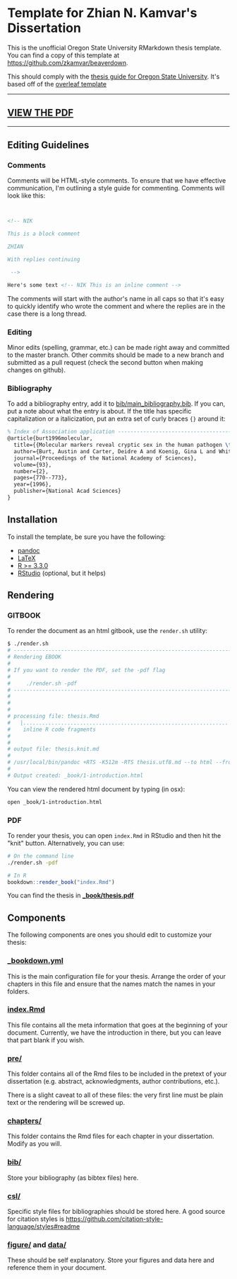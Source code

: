 # Template for Zhian N. Kamvar's Dissertation

This is the unofficial Oregon State University RMarkdown thesis template. You 
can find a copy of this template at https://github.com/zkamvar/beaverdown.

This should comply with the [thesis guide for Oregon State University][4]. It's
based off of the [overleaf template][5]

----

## [VIEW THE PDF](_book/thesis.pdf)

----

## Editing Guidelines

### Comments

Comments will be HTML-style comments. To ensure that we have effective
communication, I'm outlining a style guide for commenting. Comments will look
like this:

```html


<!-- NIK

This is a block comment

ZHIAN

With replies continuing

 -->

Here's some text <!-- NIK This is an inline comment -->

```

The comments will start with the author's name in all caps so that it's easy to 
quickly identify who wrote the comment and where the replies are in the case
there is a long thread.

### Editing

Minor edits (spelling, grammar, etc.) can be made right away and committed to
the master branch. Other commits should be made to a new branch and submitted as
a pull request (check the second button when making changes on github). 

### Bibliography

To add a bibliography entry, add it to
[bib/main_bibliography.bib](bib/main_bibliography.bib). If you can, put a note
about what the entry is about. If the title has specific capitalization or a
italicization, put an extra set of curly braces `{}` around it:

```latex
% Index of Association application ---------------------------------------------
@article{burt1996molecular,
  title={{Molecular markers reveal cryptic sex in the human pathogen \textit{Coccidioides immitis}}},
  author={Burt, Austin and Carter, Deidre A and Koenig, Gina L and White, Thomas J and Taylor, John W},
  journal={Proceedings of the National Academy of Sciences},
  volume={93},
  number={2},
  pages={770--773},
  year={1996},
  publisher={National Acad Sciences}
}
```

## Installation

To install the template, be sure you have the following:

 - [pandoc][0]
 - [LaTeX][1]
 - [R >= 3.3.0][2]
 - [RStudio][3] (optional, but it helps)

## Rendering

### GITBOOK

To render the document as an html gitbook, use the `render.sh` utility:


```sh
$ ./render.sh
# ----------------------------------------------------------------------
# Rendering EBOOK
# 
# If you want to render the PDF, set the -pdf flag
# 
#     ./render.sh -pdf
# ----------------------------------------------------------------------
# 
# 
# 
# processing file: thesis.Rmd
#   |.................................................................| 100%
#    inline R code fragments
# 
# 
# output file: thesis.knit.md
# 
# /usr/local/bin/pandoc +RTS -K512m -RTS thesis.utf8.md --to html --from markdown+autolink_bare_uris+ascii_identifiers+tex_math_single_backslash --output thesis.html --smart --email-obfuscation none --standalone --section-divs --table-of-contents --toc-depth 3 --template /Users/zhian/R/bookdown/templates/gitbook.html --number-sections --include-in-header /var/folders/qd/dpdhfsz12wb3c7wz0xdm6dbm0000gn/T//Rtmpyw5Xnp/rmarkdown-strd456e0723e9.html --mathjax --highlight-style pygments --bibliography bib/fronteirs_citations.bib --bibliography bib/main_bibliography.bib --filter /usr/local/bin/pandoc-citeproc
# 
# Output created: _book/1-introduction.html
```

You can view the rendered html document by typing (in osx):

```sh
open _book/1-introduction.html
```

### PDF

To render your thesis, you can open `index.Rmd` in RStudio and then hit the
"knit" button. Alternatively, you can use:


```sh
# On the command line
./render.sh -pdf
```

```r
# In R
bookdown::render_book("index.Rmd")
```

You can find the thesis in [**_book/thesis.pdf**](_book/thesis.pdf)

## Components

The following components are ones you should edit to customize your thesis:

### [_bookdown.yml](_bookdown.yml)

This is the main configuration file for your thesis. Arrange the order of your
chapters in this file and ensure that the names match the names in your folders.

### [index.Rmd](index.Rmd)

This file contains all the meta information that goes at the beginning of your
document. Currently, we have the introduction in there, but you can leave that
part blank if you wish. 

### [pre/](pre/)

This folder contains all of the Rmd files to be included in the pretext of your
dissertation (e.g. abstract, acknowledgments, author contributions, etc.).

There is a slight caveat to all of these files: the very first line must be 
plain text or the rendering will be screwed up.

### [chapters/](chapters/)

This folder contains the Rmd files for each chapter in your dissertation. Modify
as you will.

### [bib/](bib/)

Store your bibliography (as bibtex files) here.

### [csl/](csl/)

Specific style files for bibliographies should be stored here. A good source for
citation styles is https://github.com/citation-style-language/styles#readme

### [figure/](figure/) and [data/](data/)

These should be self explanatory. Store your figures and data here and reference
them in your document. 


 [0]: http://pandoc.org/
 [1]: https://www.latex-project.org/get/
 [2]: https://r-project.org
 [3]: https://rstudio.org
 [4]: http://gradschool.oregonstate.edu/progress/thesis-guide
 [5]: https://www.overleaf.com/latex/templates/oregon-state-university-thesis-and-dissertation/wnvzcdhqshxf
